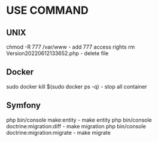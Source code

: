 # USE COMMAND

## UNIX
chmod -R 777 /var/www        - add 777 access rights
rm Version20220612133652.php - delete file

## Docker
sudo docker kill $(sudo docker ps -q) - stop all container

## Symfony
php bin/console make:entity                - make entity
php bin/console doctrine:migration:diff    - make migration
php bin/console doctrine:migration:migrate - make migrate 
